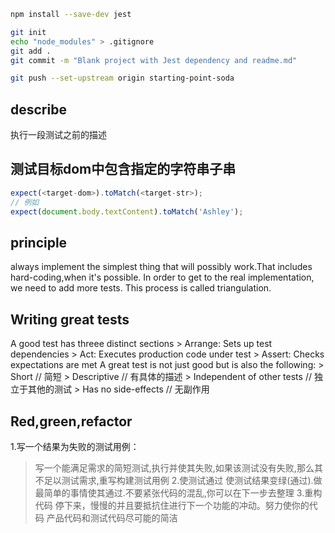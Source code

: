 ``` bash 
npm install --save-dev jest

git init 
echo "node_modules" > .gitignore
git add .
git commit -m "Blank project with Jest dependency and readme.md"

git push --set-upstream origin starting-point-soda
```

## describe
执行一段测试之前的描述
## 测试目标dom中包含指定的字符串子串
``` JavaScript
expect(<target-dom>).toMatch(<target-str>);
// 例如
expect(document.body.textContent).toMatch('Ashley');
```

## principle
always implement the simplest thing that will possibly work.That includes hard-coding,when it's possible.
In order to get to the real implementation, we need to add more tests. This process is called triangulation.

## Writing great tests
A good test has threee distinct sections
    > Arrange: Sets up test dependencies
    > Act: Executes production code under test
    > Assert: Checks expectations are met
A great test is not just good but is also the following:
    > Short // 简短
    > Descriptive // 有具体的描述
    > Independent of other tests // 独立于其他的测试
    > Has no side-effects // 无副作用

## Red,green,refactor
1.写一个结果为失败的测试用例：
> 写一个能满足需求的简短测试,执行并使其失败,如果该测试没有失败,那么其不足以测试需求,重写构建测试用例
2.使测试通过
> 使测试结果变绿(通过).做最简单的事情使其通过.不要紧张代码的混乱,你可以在下一步去整理
3.重构代码
> 停下来，慢慢的并且要抵抗住进行下一个功能的冲动。努力使你的代码 产品代码和测试代码尽可能的简洁